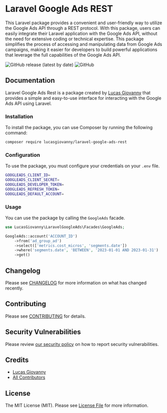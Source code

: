 # Laravel Google Ads REST

This Laravel package provides a convenient and user-friendly way to utilize the Google Ads API through a REST protocol. With this package, users can easily integrate their Laravel application with the Google Ads API, without the need for extensive coding or technical expertise. This package simplifies the process of accessing and manipulating data from Google Ads campaigns, making it easier for developers to build powerful applications that leverage the full capabilities of the Google Ads API.

![GitHub release (latest by date)](https://img.shields.io/github/v/release/lucasgiovanny/laravel-google-ads-rest?label=last%20version)
![GitHub](https://img.shields.io/github/license/lucasgiovanny/laravel-google-ads-rest)

## Documentation

Laravel Google Ads Rest is a package created by [Lucas Giovanny](https://github.com/lucasgiovanny) that provides a simple and easy-to-use interface for interacting with the Google Ads API using Laravel.

### Installation

To install the package, you can use Composer by running the following command:

```bash
composer require lucasgiovanny/laravel-google-ads-rest
```

### Configuration

To use the package, you must configure your credentials on your `.env` file.

```bash
GOOGLEADS_CLIENT_ID=
GOOGLEADS_CLIENT_SECRET=
GOOGLEADS_DEVELOPER_TOKEN=
GOOGLEADS_REFRESH_TOKEN=
GOOGLEADS_DEFAULT_ACCOUNT=
```

### Usage

You can use the package by calling the `GoogleAds` facade.

```php
use LucasGiovanny\LaravelGoogleAds\Facades\GoogleAds;

GoogleAds::account('ACCOUNT_ID')
    ->from('ad_group_ad')
    ->select(['metrics.cost_micros', 'segments.date'])
    ->where('segments.date', 'BETWEEN', '2023-01-01 AND 2023-01-31')
    ->get()
```

## Changelog

Please see [CHANGELOG](CHANGELOG.md) for more information on what has changed recently.

## Contributing

Please see [CONTRIBUTING](.github/CONTRIBUTING.md) for details.

## Security Vulnerabilities

Please review [our security policy](../../security/policy) on how to report security vulnerabilities.

## Credits

-   [Lucas Giovanny](https://github.com/lucasgiovanny)
-   [All Contributors](../../contributors)

## License

The MIT License (MIT). Please see [License File](LICENSE.md) for more information.
